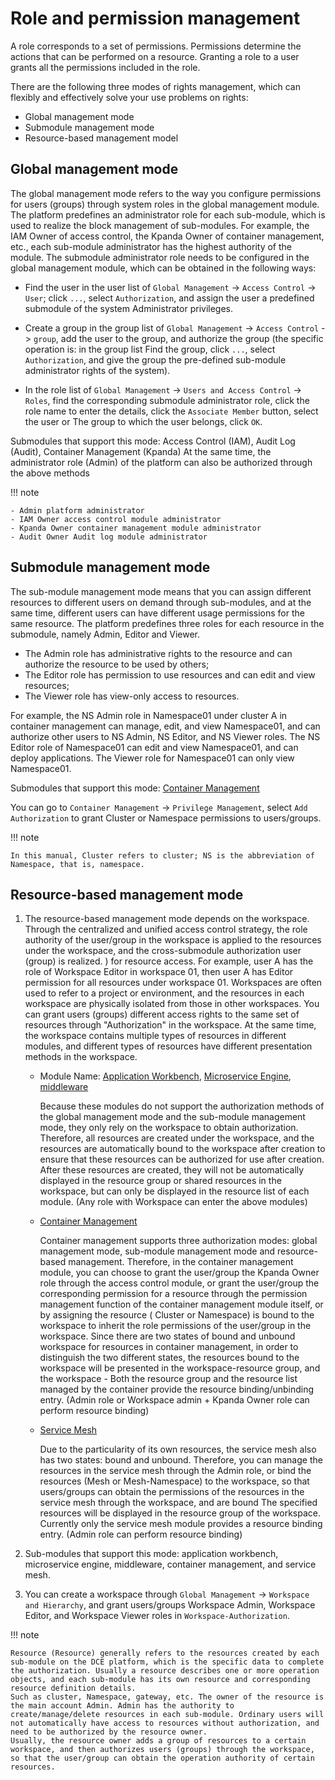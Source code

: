 # Role and permission management

A role corresponds to a set of permissions. Permissions determine the actions that can be performed on a resource. Granting a role to a user grants all the permissions included in the role.

There are the following three modes of rights management, which can flexibly and effectively solve your use problems on rights:

- Global management mode
- Submodule management mode
- Resource-based management model

## Global management mode

The global management mode refers to the way you configure permissions for users (groups) through system roles in the global management module.
The platform predefines an administrator role for each sub-module, which is used to realize the block management of sub-modules.
For example, the IAM Owner of access control, the Kpanda Owner of container management, etc., each sub-module administrator has the highest authority of the module.
The submodule administrator role needs to be configured in the global management module, which can be obtained in the following ways:

- Find the user in the user list of `Global Management` -> `Access Control` -> `User`; click `...`, select `Authorization`, and assign the user a predefined submodule of the system Administrator privileges.

    

- Create a group in the group list of `Global Management` -> `Access Control` -> `group`, add the user to the group, and authorize the group (the specific operation is: in the group list Find the group, click `...`, select `Authorization`, and give the group the pre-defined sub-module administrator rights of the system).

    

- In the role list of `Global Management` -> `Users and Access Control` -> `Roles`, find the corresponding submodule administrator role, click the role name to enter the details, click the `Associate Member` button, select the user or The group to which the user belongs, click `OK`.

    

Submodules that support this mode: Access Control (IAM), Audit Log (Audit), Container Management (Kpanda)
At the same time, the administrator role (Admin) of the platform can also be authorized through the above methods



!!! note

    - Admin platform administrator
    - IAM Owner access control module administrator
    - Kpanda Owner container management module administrator
    - Audit Owner Audit log module administrator

## Submodule management mode

The sub-module management mode means that you can assign different resources to different users on demand through sub-modules, and at the same time, different users can have different usage permissions for the same resource.
The platform predefines three roles for each resource in the submodule, namely Admin, Editor and Viewer.

- The Admin role has administrative rights to the resource and can authorize the resource to be used by others;
- The Editor role has permission to use resources and can edit and view resources;
- The Viewer role has view-only access to resources.

For example, the NS Admin role in Namespace01 under cluster A in container management can manage, edit, and view Namespace01, and can authorize other users to NS Admin, NS Editor, and NS Viewer roles.
The NS Editor role of Namespace01 can edit and view Namespace01, and can deploy applications.
The Viewer role for Namespace01 can only view Namespace01.

Submodules that support this mode: [Container Management](../../../kpanda/intro/WhatisKPanda.md)

You can go to `Container Management` -> `Privilege Management`, select `Add Authorization` to grant Cluster or Namespace permissions to users/groups.



!!! note

    In this manual, Cluster refers to cluster; NS is the abbreviation of Namespace, that is, namespace.

## Resource-based management mode

1. The resource-based management mode depends on the workspace. Through the centralized and unified access control strategy, the role authority of the user/group in the workspace is applied to the resources under the workspace, and the cross-submodule authorization user (group) is realized. ) for resource access.
    For example, user A has the role of Workspace Editor in workspace 01, then user A has Editor permission for all resources under workspace 01.
    Workspaces are often used to refer to a project or environment, and the resources in each workspace are physically isolated from those in other workspaces.
    You can grant users (groups) different access rights to the same set of resources through "Authorization" in the workspace.
    At the same time, the workspace contains multiple types of resources in different modules, and different types of resources have different presentation methods in the workspace.

    - Module Name: [Application Workbench](../../../amamba/intro/WhatisAmamba.md), [Microservice Engine](../../../skoala/intro/features.md ), [middleware](../../../middleware/midware.md)

        Because these modules do not support the authorization methods of the global management mode and the sub-module management mode, they only rely on the workspace to obtain authorization.
        Therefore, all resources are created under the workspace, and the resources are automatically bound to the workspace after creation to ensure that these resources can be authorized for use after creation.
        After these resources are created, they will not be automatically displayed in the resource group or shared resources in the workspace, but can only be displayed in the resource list of each module.
        (Any role with Workspace can enter the above modules)

    - [Container Management](../../../kpanda/intro/WhatisKPanda.md)

        Container management supports three authorization modes: global management mode, sub-module management mode and resource-based management.
        Therefore, in the container management module, you can choose to grant the user/group the Kpanda Owner role through the access control module, or grant the user/group the corresponding permission for a resource through the permission management function of the container management module itself, or by assigning the resource ( Cluster or Namespace) is bound to the workspace to inherit the role permissions of the user/group in the workspace.
        Since there are two states of bound and unbound workspace for resources in container management, in order to distinguish the two different states, the resources bound to the workspace will be presented in the workspace-resource group, and the workspace - Both the resource group and the resource list managed by the container provide the resource binding/unbinding entry.
        (Admin role or Workspace admin + Kpanda Owner role can perform resource binding)

    - [Service Mesh](../../../mspider/intro/WhatismSpider.md)

        Due to the particularity of its own resources, the service mesh also has two states: bound and unbound.
        Therefore, you can manage the resources in the service mesh through the Admin role, or bind the resources (Mesh or Mesh-Namespace) to the workspace, so that users/groups can obtain the permissions of the resources in the service mesh through the workspace, and are bound The specified resources will be displayed in the resource group of the workspace.
        Currently only the service mesh module provides a resource binding entry. (Admin role can perform resource binding)

2. Sub-modules that support this mode: application workbench, microservice engine, middleware, container management, and service mesh.

3. You can create a workspace through `Global Management` -> `Workspace and Hierarchy`, and grant users/groups Workspace Admin, Workspace Editor, and Workspace Viewer roles in `Workspace-Authorization`.

    

!!! note

    Resource (Resource) generally refers to the resources created by each sub-module on the DCE platform, which is the specific data to complete the authorization. Usually a resource describes one or more operation objects, and each sub-module has its own resource and corresponding resource definition details.
    Such as cluster, Namespace, gateway, etc. The owner of the resource is the main account Admin. Admin has the authority to create/manage/delete resources in each sub-module. Ordinary users will not automatically have access to resources without authorization, and need to be authorized by the resource owner.
    Usually, the resource owner adds a group of resources to a certain workspace, and then authorizes users (groups) through the workspace, so that the user/group can obtain the operation authority of certain resources.
